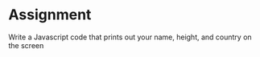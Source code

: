 <h1>Assignment</h1>
<p>Write a Javascript code that prints out your name, height, and country on the screen </p>
